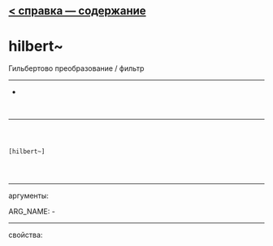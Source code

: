 [< справка — содержание](ceammc_lib.html)
---

# hilbert~


Гильбертово преобразование / фильтр

---

-
<br>


---


```



[hilbert~]


            
```

---
аргументы:

ARG_NAME: -<br>

---
свойства:


